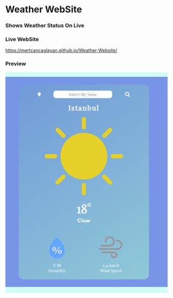 # Weather WebSite
### Shows Weather Status On Live

### Live WebSite
https://mertcancaglayan.github.io/Weather-Website/


### Preview
![alt text](WeatherWebsite.png)

